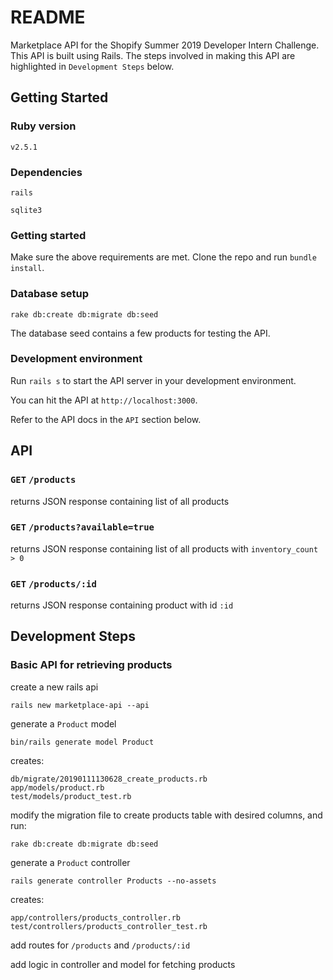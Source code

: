 # README
Marketplace API for the Shopify Summer 2019 Developer Intern Challenge. This API is built using Rails.
The steps involved in making this API are highlighted in `Development Steps` below.

## Getting Started
### Ruby version
`v2.5.1`

### Dependencies
`rails`

`sqlite3`

### Getting started
Make sure the above requirements are met. Clone the repo and run `bundle install`.

### Database setup
```
rake db:create db:migrate db:seed
```
The database seed contains a few products for testing the API.

### Development environment
Run `rails s` to start the API server in your development environment.

You can hit the API at `http://localhost:3000`.

Refer to the API docs in the `API` section below.

## API

### `GET` `/products`
returns JSON response containing list of all products

### `GET` `/products?available=true`
returns JSON response containing list of all products with `inventory_count > 0`

### `GET` `/products/:id`
returns JSON response containing product with id `:id`

## Development Steps

### Basic API for retrieving products

create a new rails api
```
rails new marketplace-api --api
```

generate a `Product` model
```
bin/rails generate model Product
```

creates:
```
db/migrate/20190111130628_create_products.rb
app/models/product.rb
test/models/product_test.rb
```

modify the migration file to create products table with desired columns, and run:
```
rake db:create db:migrate db:seed
```

generate a `Product` controller
```
rails generate controller Products --no-assets
```

creates:
```
app/controllers/products_controller.rb
test/controllers/products_controller_test.rb
```

add routes for `/products` and `/products/:id`

add logic in controller and model for fetching products
